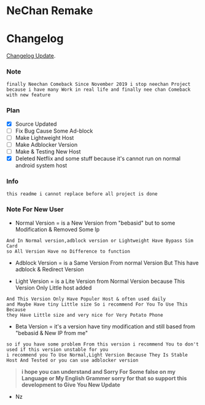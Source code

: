 # NeChan Remake
# Changelog
[Changelog Update](https://github.com/Ncode2014/NeeChanRemake/blob/master/Changelog.md).
### Note
```
finally Neechan Comeback Since November 2019 i stop neechan Project 
because i have many Work in real life and finally nee chan Comeback with new feature 
``` 

### Plan
- [x] Source Updated
- [ ] Fix Bug Cause Some Ad-block
- [ ] Make Lightweight Host
- [ ] Make Adblocker Version
- [ ] Make & Testing New Host
- [x] Deleted Netflix and some stuff because it's cannot run on normal android system host

### Info
``` 
this readme i cannot replace before all project is done
```

### Note For New User
- Normal Version = is a New Version from "bebasid" but to some Modification & Removed Some Ip
```
And In Normal version,adblock version or Lightweight Have Bypass Sim Card
so All Version Have no Difference to function
```
- Adblock Version = is a Same Version From normal Version But This have adblock & Redirect Version

- Light Version = is a Lite Version from Normal Version because This Version Only Little host added 
```
And This Version Only Have Populer Host & often used daily
and Maybe Have tiny Little size So i recommend For You To Use This Because
they Have Little size and very nice for Very Potato Phone
```

- Beta Version = it's a version have tiny modification and still based from "bebasid & New IP from me"
```
so if you have some problem From this version i recommend You to don't used if this version unstable for you
i recommend you To Use Normal,Light Version Because They Is Stable Host And Tested or you can use adblocker version
```

>**i hope you can understand and Sorry For Some false on my Language or My English Grammer sorry for that**
>**so support this development to Give You New Update**
- Nz